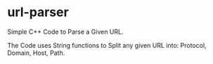 # url-parser

Simple C++ Code to Parse a Given URL.

The Code uses String functions to Split any given URL into:
Protocol,
Domain,
Host,
Path.
